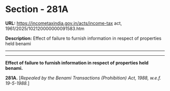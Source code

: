# Section - 281A

**URL:** https://incometaxindia.gov.in/acts/income-tax act, 1961/2025/102120000000091583.htm

**Description:** Effect of failure to furnish information in respect of properties held benami

---

****

**Effect of failure to furnish information in respect of properties held benami.**

**281A.** [_Repealed by the Benami Transactions (Prohibition) Act, 1988, w.e.f. 19-5-1988._]